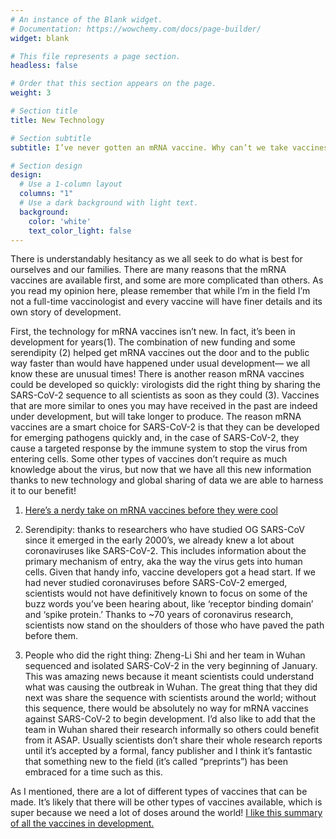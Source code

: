 ```yaml
---
# An instance of the Blank widget.
# Documentation: https://wowchemy.com/docs/page-builder/
widget: blank

# This file represents a page section.
headless: false

# Order that this section appears on the page.
weight: 3

# Section title
title: New Technology

# Section subtitle
subtitle: I’ve never gotten an mRNA vaccine. Why can’t we take vaccines like in the past, that we know are effective?

# Section design
design:
  # Use a 1-column layout
  columns: "1"
  # Use a dark background with light text.
  background:
    color: 'white'
    text_color_light: false
---
```


There is understandably hesitancy as we all seek to do what is best for ourselves and our families. There are many reasons that the mRNA vaccines are available first, and some are more complicated than others. As you read my opinion here, please remember that while I’m in the field I’m not a full-time vaccinologist and every vaccine will have finer details and its own story of development. 

First, the technology for mRNA vaccines isn’t new. In fact, it’s been in development for years(1). The combination of new funding and some serendipity (2) helped get mRNA vaccines out the door and to the public way faster than would have happened under usual development— we all know these are unusual times! There is another reason mRNA vaccines could be developed so quickly: virologists did the right thing by sharing the SARS-CoV-2 sequence to all scientists as soon as they could (3). Vaccines that are more similar to ones you may have received in the past are indeed under development, but will take longer to produce. The reason mRNA vaccines are a smart choice for SARS-CoV-2 is that they can be developed for emerging pathogens quickly and, in the case of SARS-CoV-2, they cause a targeted response by the immune system to stop the virus from entering cells. Some other types of vaccines don’t require as much knowledge about the virus, but now that we have all this new information thanks to new technology and global sharing of data we are able to harness it to our benefit!

1. [Here’s a nerdy take on mRNA vaccines before they were cool](https://www.nature.com/articles/nrd.2017.243)

2. Serendipity: thanks to researchers who have studied OG SARS-CoV since it emerged in the early 2000’s, we already knew a lot about coronaviruses like SARS-CoV-2. This includes information about the primary mechanism of entry, aka the way the virus gets into human cells. Given that handy info, vaccine developers got a head start. If we had never studied coronaviruses before SARS-CoV-2 emerged, scientists would not have definitively known to focus on some of the buzz words you’ve been hearing about, like ‘receptor binding domain’ and ‘spike protein.’ Thanks to ~70 years of coronavirus research, scientists now stand on the shoulders of those who have paved the path before them.

3. People who did the right thing: Zheng-Li Shi and her team in Wuhan sequenced and isolated SARS-CoV-2 in the very beginning of January. This was amazing news because it meant scientists could understand what was causing the outbreak in Wuhan. The great thing that they did next was share the sequence with scientists around the world; without this sequence, there would be absolutely no way for mRNA vaccines against SARS-CoV-2 to begin development. I’d also like to add that the team in Wuhan shared their research informally so others could benefit from it ASAP. Usually scientists don’t share their whole research reports until it’s accepted by a formal, fancy publisher and I think it’s fantastic that something new to the field (it’s called “preprints”) has been embraced for a time such as this.

As I mentioned, there are a lot of different types of vaccines that can be made. It’s likely that there will be other types of vaccines available, which is super because we need a lot of doses around the world! [I like this summary of all the vaccines in development.](https://www.nytimes.com/interactive/2020/science/coronavirus-vaccine-tracker.html)